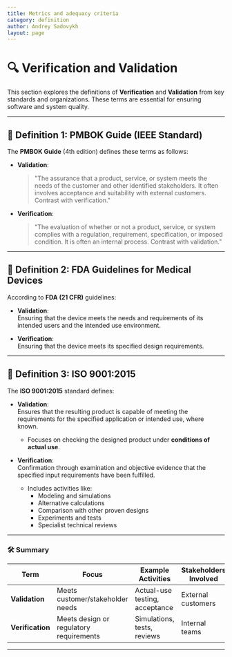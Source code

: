 ```yaml
---
title: Metrics and adequacy criteria
category: definition
author: Andrey Sadovykh
layout: page
---
```


# 🔍 Verification and Validation  

This section explores the definitions of **Verification** and **Validation** from key standards and organizations. These terms are essential for ensuring software and system quality.  

---

## 📖 Definition 1: PMBOK Guide (IEEE Standard)  

The **PMBOK Guide** (4th edition) defines these terms as follows:  

- **Validation**:  
  > "The assurance that a product, service, or system meets the needs of the customer and other identified stakeholders. It often involves acceptance and suitability with external customers. Contrast with verification."  

- **Verification**:  
  > "The evaluation of whether or not a product, service, or system complies with a regulation, requirement, specification, or imposed condition. It is often an internal process. Contrast with validation."  

---

## 📑 Definition 2: FDA Guidelines for Medical Devices  

According to **FDA (21 CFR)** guidelines:  

- **Validation**:  
  Ensuring that the device meets the needs and requirements of its intended users and the intended use environment.  

- **Verification**:  
  Ensuring that the device meets its specified design requirements.  

---

## 📜 Definition 3: ISO 9001:2015  

The **ISO 9001:2015** standard defines:  

- **Validation**:  
  Ensures that the resulting product is capable of meeting the requirements for the specified application or intended use, where known.  
  - Focuses on checking the designed product under **conditions of actual use**.  

- **Verification**:  
  Confirmation through examination and objective evidence that the specified input requirements have been fulfilled.  
  - Includes activities like:  
    - Modeling and simulations  
    - Alternative calculations  
    - Comparison with other proven designs  
    - Experiments and tests  
    - Specialist technical reviews  

---

### 🛠️ Summary  

| Term          | Focus                                   | Example Activities                 | Stakeholders Involved |
|---------------|-----------------------------------------|-------------------------------------|------------------------|
| **Validation** | Meets customer/stakeholder needs       | Actual-use testing, acceptance     | External customers     |
| **Verification** | Meets design or regulatory requirements | Simulations, tests, reviews        | Internal teams         |

---
